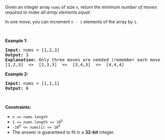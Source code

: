 Given an integer array `` nums `` of size `` n ``, return _the minimum number of moves required to make all array elements equal_.

In one move, you can increment `` n - 1 `` elements of the array by `` 1 ``.

&nbsp;

__Example 1:__

<pre>
<strong>Input:</strong> nums = [1,2,3]
<strong>Output:</strong> 3
<strong>Explanation:</strong> Only three moves are needed (remember each move increments two elements):
[1,2,3]  =&gt;  [2,3,3]  =&gt;  [3,4,3]  =&gt;  [4,4,4]
</pre>

__Example 2:__

<pre>
<strong>Input:</strong> nums = [1,1,1]
<strong>Output:</strong> 0
</pre>

&nbsp;

__Constraints:__

*   `` n == nums.length ``
*   <code>1 &lt;= nums.length &lt;= 10<sup>5</sup></code>
*   <code>-10<sup>9</sup> &lt;= nums[i] &lt;= 10<sup>9</sup></code>
*   The answer is guaranteed to fit in a __32-bit__ integer.